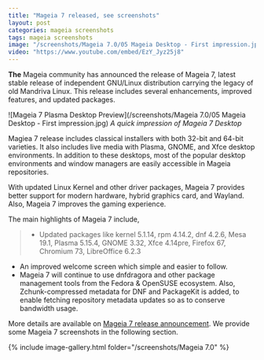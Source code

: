 ```yaml
---
title: "Mageia 7 released, see screenshots"
layout: post
categories: mageia screenshots
tags: mageia screenshots
image: "/screenshots/Mageia 7.0/05 Mageia Desktop - First impression.jpg"
video: "https://www.youtube.com/embed/EzY_Jyz25j8"
---
```


**The** Mageia community has announced the release of Mageia 7, latest stable release of independent GNU/Linux distribution carrying the legacy of old Mandriva Linux. This release includes several enhancements, improved features, and updated packages.

![Mageia 7 Plasma Desktop Preview](/screenshots/Mageia 7.0/05 Mageia Desktop - First impression.jpg)
*A quick impression of Mageia 7 Desktop*

Magiea 7 release includes classical installers with both 32-bit and 64-bit varieties. It also includes live media with Plasma, GNOME, and Xfce desktop environments. In addition to these desktops, most of the popular desktop environments and window managers are easily accessible in Mageia repositories.

With updated Linux Kernel and other driver packages, Mageia 7 provides better support for modern hardware, hybrid graphics card, and Wayland. Also, Mageia 7 improves the gaming experience.

The main highlights of Mageia 7 include,
> - Updated packages like kernel 5.1.14, rpm 4.14.2, dnf 4.2.6, Mesa 19.1, Plasma 5.15.4, GNOME 3.32, Xfce 4.14pre, Firefox 67, Chromium 73, LibreOffice 6.2.3
- An improved welcome screen which simple and easier to follow.
- Mageia 7 will continue to use dnfdragora and other package management tools from the Fedora & OpenSUSE ecosystem. Also, Zchunk-compressed metadata for DNF and PackageKit is added, to enable fetching repository metadata updates so as to conserve bandwidth usage.

More details are available on [Mageia 7 release announcement](https://blog.mageia.org/en/2019/07/01/magical-lucky-release-number-7-has-arrived/). We provide some Mageia 7 screenshots in the following section.

{% include image-gallery.html folder="/screenshots/Mageia 7.0" %}
